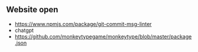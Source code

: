 ## Website open

- https://www.npmjs.com/package/git-commit-msg-linter
- chatgpt
- https://github.com/monkeytypegame/monkeytype/blob/master/package.json
